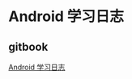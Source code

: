# Android 学习日志

## gitbook

[Android 学习日志](https://goodluckbamboo.gitbook.io/commentary-on-android/)




